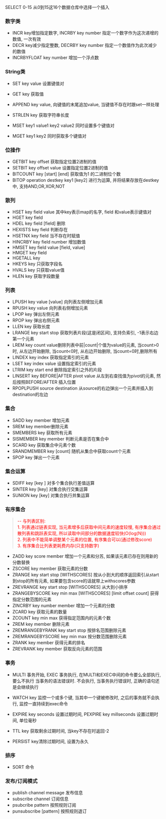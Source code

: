 SELECT 0-15 从0到15这16个数据仓库中选择一个插入

### 数字类
* INCR  key增加指定数字, INCRBY key number 指定一个数字作为这次递增的数值, 一次有效
* DECR key减少指定整数, DECRBY key number 指定一个数值作为此次减少的数值
* INCRBYFLOAT key number 增加一个浮点数

### String类
* SET key value 设置键值对
* GET key 获取值
* APPEND key value, 向键值的末尾追加value, 当键值不存在时跟set一样处理
* STRLEN key 获取字符串长度

* MSET key1 value1 key2 value2 同时设置多个键值对
* MGET key1 key2 同时获取多个键值对


### 位操作
* GETBIT key offset 获取指定位置2进制的值
* SETBIT key offset value 设置指定位置2进制的值
* BITCOUNT key [start] [end] 获取值为1 的二进制位个数
* BITOP operation destkey key1 [key2] 进行为运算, 并将结果存放在destkey中, 支持AND,OR,XOR,NOT


### 散列
* HSET key field value 其中key表示map的名字, field 和value表示键值对 
* HGET key field
* HDEL key field [field] 删除
* HEXISTS key field 判断存在
* HSETNX key field 当不存在时赋值
* HINCRBY key field number 增加数值
* HMSET key field value [field, value] 
* HMGET key field 
* HGETALL key 
* HKEYS key 只获取字段名
* HVALS key 只获取value值
* HLEN key 获取字段数量


### 列表
* LPUSH key value [value] 向列表左侧增加元素
* RPUSH key value 向列表右侧增加元素
* LPOP key 弹出左侧元素
* RPOP key 弹出右侧元素
* LLEN key 获取长度
* LRANGE key start stop 获取列表片段(这是闭区间), 支持负索引, -1表示右边第一个元素
* LREM key count value删除列表中前|count|个值为value的元素, 当count>0时, 从左边开始删除, 当count<0时, 从右边开始删除, 当count=0时,删除所有
* LINDEX key index 获取指定索引的元素
* LSET key index value 设置指定索引的元素
* LTRIM key start end 删除指定索引之外的片段
* LINSERT key BEFORE|AFTER pivot value 从左到右查找值为pivot的元素, 然后按照BEFORE/AFTER 插入位置
* RPOPLPUSH source destination 从source的右边弹出一个元素并插入到destination的左边


### 集合
* SADD key member 增加元素
* SREM key member删除元素
* SMEMBERS key 获取所有元素 
* SISMEMBER key member 判断元素是否在集合中
* SCARD key 获取集合中元素个数
* SRANDMEMBER key [count] 随机从集合中获取count个元素
* SPOP key 弹出一个元素

### 集合运算
* SDIFF key [key ] 对多个集合执行差值运算
* SINTER key [key] 对集合执行交集运算
* SUNION key [key] 对集合执行并集运算


### 有序集合 
 >  <font color=#FF0000>-- 与列表区别: <br>1. 列表通过链表实现, 当元素增多后获取中间元素的速度较慢, 有序集合通过散列表和跳跃表实现, 所以读取中间部分的数据速度较快(O(log(N))) <br>2. 列表中不能简单调整某个元素的位置, 有序集合可以(通过修改score) <br>3. 有序集合比列表更耗费内存(只支持数字)</font>
* ZADD key score member 增加一个元素和分苏, 如果该元素已存在则用新的分数替换
* ZSCORE key member 获取元素的分数
* ZRANGE key start stop [WITHSCORES] 按从小到大的顺序返回索引从start到stop的所有元素, 如果要包含score的话就带上withscores参数
* ZREVRANGE key start stop [WITHSCORES] 从大到小排序
* ZRANGEBYSCORE key min max [WITHSCORES] [limit offset count] 获得指定分数范围的元素
* ZINCRBY key number member 增加一个元素的分数
* ZCARD key 获取元素的数量
* ZCOUNT key min max 获得指定范围内的元素个数
* ZREM key member 删除元素
* ZREMRANGEBYRANK key start stop 按排名范围删除元素
* ZREMRANGEBYSCORE key min max 按分数范围删除元素
* ZRANK key member 获得元素的排名
* ZREVRANK key member 获取反向元素的范围


### 事务
* MULTI 事务开始, EXEC 事务执行, 在MULTI和EXEC中间的命令要么全部执行, 要么不执行
当事务的语法错误时. 不会执行, 当事务执行错误时, 正确的语句还是会继续执行
* WATCH key 监控一个或多个键, 当其中一个键被修改时, 之后的事务就不会执行, 监控一直持续到exec命令

* EXPIRE key seconds 设置过期时间, PEXPIRE key millseconds 设置过期时间, 单位毫秒
* TTL key 获取剩余过期时间, 当key不存在时返回-2
* PERSIST key清除过期时间, 设置为永久

### 排序
* SORT 命令

### 发布/订阅模式
* publish channel message 发布信息
* subscribe channel 订阅信息
* psubcribe pattern 按照规则订阅 
* punsubscribe [pattern] 按照规则退订



